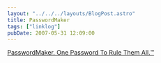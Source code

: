 ```yaml
---
layout: "../../../layouts/BlogPost.astro"
title: PasswordMaker
tags: ["linklog"]
pubDate: 2007-05-31 12:09:00
---
```


[PasswordMaker. One Password To Rule Them All.™](https://passwordmaker.org/)
